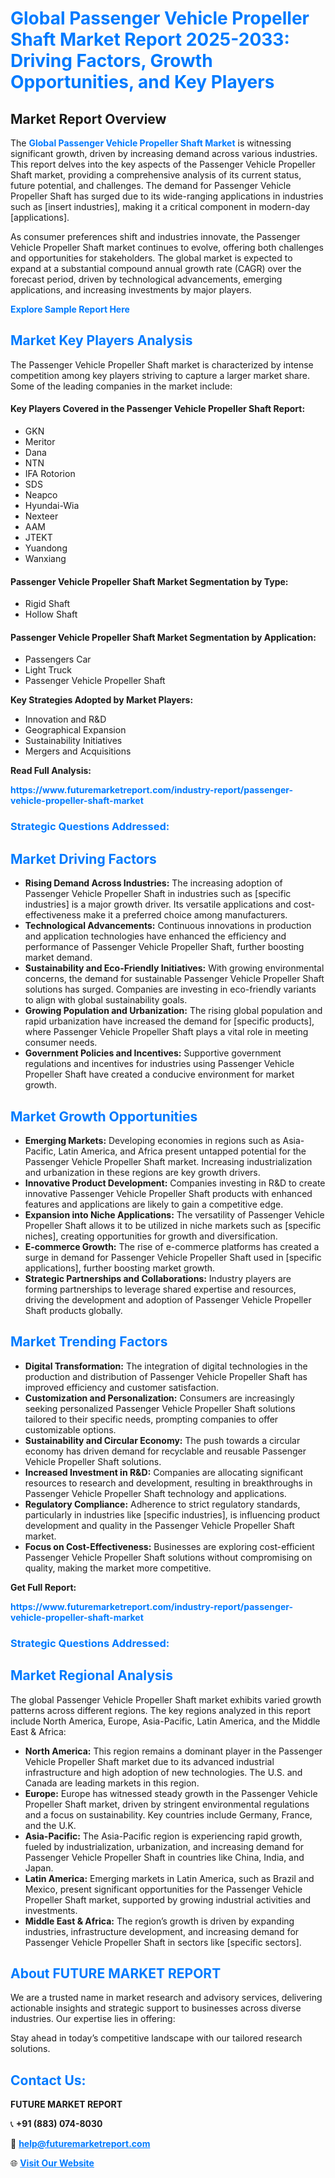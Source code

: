 <h1 style="color: #007BFF;">Global Passenger Vehicle Propeller Shaft Market Report 2025-2033: Driving Factors, Growth Opportunities, and Key Players</h1>

<section id="overview">
<h2>Market Report Overview</h2>
<p>The <a href="https://www.futuremarketreport.com/industry-report/passenger-vehicle-propeller-shaft-market" style="color: #007BFF; text-decoration: none;"><strong>Global Passenger Vehicle Propeller Shaft Market</strong></a> is witnessing significant growth, driven by increasing demand across various industries. This report delves into the key aspects of the Passenger Vehicle Propeller Shaft market, providing a comprehensive analysis of its current status, future potential, and challenges. The demand for Passenger Vehicle Propeller Shaft has surged due to its wide-ranging applications in industries such as [insert industries], making it a critical component in modern-day [applications].</p>
<p>As consumer preferences shift and industries innovate, the Passenger Vehicle Propeller Shaft market continues to evolve, offering both challenges and opportunities for stakeholders. The global market is expected to expand at a substantial compound annual growth rate (CAGR) over the forecast period, driven by technological advancements, emerging applications, and increasing investments by major players.</p>
</section>

<section id="overview">
<p><a href="https://www.futuremarketreport.com/request-sample/reportId=126617" style="color: #007BFF; text-decoration: none;"><strong>Explore Sample Report Here</strong></a></p>
</section>

<section id="key-players">
<h2 style="color: #007BFF;">Market Key Players Analysis</h2>
<p>The Passenger Vehicle Propeller Shaft market is characterized by intense competition among key players striving to capture a larger market share. Some of the leading companies in the market include:</p>
<h4>Key Players Covered in the Passenger Vehicle Propeller Shaft Report:</h4>
<ul><li>GKN</li><li>Meritor</li><li>Dana</li><li>NTN</li><li>IFA Rotorion</li><li>SDS</li><li>Neapco</li><li>Hyundai-Wia</li><li>Nexteer</li><li>AAM</li><li>JTEKT</li><li>Yuandong</li><li>Wanxiang</li></ul>
<h4>Passenger Vehicle Propeller Shaft Market Segmentation by Type:</h4>
<ul><li>Rigid Shaft</li><li>Hollow Shaft</li></ul>

<h4>Passenger Vehicle Propeller Shaft Market Segmentation by Application:</h4>
<ul><li>Passengers Car</li><li>Light Truck</li><li>Passenger Vehicle Propeller Shaft</li></ul>
<p><strong>Key Strategies Adopted by Market Players:</strong></p>
<ul>
<li>Innovation and R&D</li>
<li>Geographical Expansion</li>
<li>Sustainability Initiatives</li>
<li>Mergers and Acquisitions</li>
</ul>
</section>

<section>
<p><strong>Read Full Analysis: </strong></p><a href="https://www.futuremarketreport.com/industry-report/passenger-vehicle-propeller-shaft-market" style="color: #007BFF; text-decoration: none;"><strong>https://www.futuremarketreport.com/industry-report/passenger-vehicle-propeller-shaft-market</strong></a>
<h3 style="color: #007BFF;">Strategic Questions Addressed:</h3>
</section>

<section id="driving-factors">
<h2 style="color: #007BFF;">Market Driving Factors</h2>
<ul>
<li><strong>Rising Demand Across Industries:</strong> The increasing adoption of Passenger Vehicle Propeller Shaft in industries such as [specific industries] is a major growth driver. Its versatile applications and cost-effectiveness make it a preferred choice among manufacturers.</li>
<li><strong>Technological Advancements:</strong> Continuous innovations in production and application technologies have enhanced the efficiency and performance of Passenger Vehicle Propeller Shaft, further boosting market demand.</li>
<li><strong>Sustainability and Eco-Friendly Initiatives:</strong> With growing environmental concerns, the demand for sustainable Passenger Vehicle Propeller Shaft solutions has surged. Companies are investing in eco-friendly variants to align with global sustainability goals.</li>
<li><strong>Growing Population and Urbanization:</strong> The rising global population and rapid urbanization have increased the demand for [specific products], where Passenger Vehicle Propeller Shaft plays a vital role in meeting consumer needs.</li>
<li><strong>Government Policies and Incentives:</strong> Supportive government regulations and incentives for industries using Passenger Vehicle Propeller Shaft have created a conducive environment for market growth.</li>
</ul>
</section>

<section id="growth-opportunities">
<h2 style="color: #007BFF;">Market Growth Opportunities</h2>
<ul>
<li><strong>Emerging Markets:</strong> Developing economies in regions such as Asia-Pacific, Latin America, and Africa present untapped potential for the Passenger Vehicle Propeller Shaft market. Increasing industrialization and urbanization in these regions are key growth drivers.</li>
<li><strong>Innovative Product Development:</strong> Companies investing in R&D to create innovative Passenger Vehicle Propeller Shaft products with enhanced features and applications are likely to gain a competitive edge.</li>
<li><strong>Expansion into Niche Applications:</strong> The versatility of Passenger Vehicle Propeller Shaft allows it to be utilized in niche markets such as [specific niches], creating opportunities for growth and diversification.</li>
<li><strong>E-commerce Growth:</strong> The rise of e-commerce platforms has created a surge in demand for Passenger Vehicle Propeller Shaft used in [specific applications], further boosting market growth.</li>
<li><strong>Strategic Partnerships and Collaborations:</strong> Industry players are forming partnerships to leverage shared expertise and resources, driving the development and adoption of Passenger Vehicle Propeller Shaft products globally.</li>
</ul>
</section>

<section id="trending-factors">
<h2 style="color: #007BFF;">Market Trending Factors</h2>
<ul>
<li><strong>Digital Transformation:</strong> The integration of digital technologies in the production and distribution of Passenger Vehicle Propeller Shaft has improved efficiency and customer satisfaction.</li>
<li><strong>Customization and Personalization:</strong> Consumers are increasingly seeking personalized Passenger Vehicle Propeller Shaft solutions tailored to their specific needs, prompting companies to offer customizable options.</li>
<li><strong>Sustainability and Circular Economy:</strong> The push towards a circular economy has driven demand for recyclable and reusable Passenger Vehicle Propeller Shaft solutions.</li>
<li><strong>Increased Investment in R&D:</strong> Companies are allocating significant resources to research and development, resulting in breakthroughs in Passenger Vehicle Propeller Shaft technology and applications.</li>
<li><strong>Regulatory Compliance:</strong> Adherence to strict regulatory standards, particularly in industries like [specific industries], is influencing product development and quality in the Passenger Vehicle Propeller Shaft market.</li>
<li><strong>Focus on Cost-Effectiveness:</strong> Businesses are exploring cost-efficient Passenger Vehicle Propeller Shaft solutions without compromising on quality, making the market more competitive.</li>
</ul>
</section>

<section>
<p><strong>Get Full Report: </strong></p><a href="https://www.futuremarketreport.com/industry-report/passenger-vehicle-propeller-shaft-market" style="color: #007BFF; text-decoration: none;"><strong>https://www.futuremarketreport.com/industry-report/passenger-vehicle-propeller-shaft-market</strong></a>
<h3 style="color: #007BFF;">Strategic Questions Addressed:</h3>
</section>


<section id="regional-analysis">
<h2 style="color: #007BFF;">Market Regional Analysis</h2>
<p>The global Passenger Vehicle Propeller Shaft market exhibits varied growth patterns across different regions. The key regions analyzed in this report include North America, Europe, Asia-Pacific, Latin America, and the Middle East & Africa:</p>
<ul>
<li><strong>North America:</strong> This region remains a dominant player in the Passenger Vehicle Propeller Shaft market due to its advanced industrial infrastructure and high adoption of new technologies. The U.S. and Canada are leading markets in this region.</li>
<li><strong>Europe:</strong> Europe has witnessed steady growth in the Passenger Vehicle Propeller Shaft market, driven by stringent environmental regulations and a focus on sustainability. Key countries include Germany, France, and the U.K.</li>
<li><strong>Asia-Pacific:</strong> The Asia-Pacific region is experiencing rapid growth, fueled by industrialization, urbanization, and increasing demand for Passenger Vehicle Propeller Shaft in countries like China, India, and Japan.</li>
<li><strong>Latin America:</strong> Emerging markets in Latin America, such as Brazil and Mexico, present significant opportunities for the Passenger Vehicle Propeller Shaft market, supported by growing industrial activities and investments.</li>
<li><strong>Middle East & Africa:</strong> The region’s growth is driven by expanding industries, infrastructure development, and increasing demand for Passenger Vehicle Propeller Shaft in sectors like [specific sectors].</li>
</ul>
</section>

<footer>
<h2 style="color: #007BFF;">About FUTURE MARKET REPORT</h2>
<p>We are a trusted name in market research and advisory services, delivering actionable insights and strategic support to businesses across diverse industries. Our expertise lies in offering:</p>

<p>Stay ahead in today’s competitive landscape with our tailored research solutions.</p>

<h2 style="color: #007BFF;">Contact Us:</h2>
<p><strong>FUTURE MARKET REPORT</strong></p>
<p>📞 <strong>+91 (883) 074-8030</strong></p>
<p>📧 <strong><a href="mailto:help@futuremarketreport.com" style="color: #007BFF;">help@futuremarketreport.com</a></strong></p>
<p>🌐 <strong><a href="https://www.futuremarketreport.com/" style="color: #007BFF;">Visit Our Website</a></strong></p>
</footer>